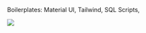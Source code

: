 Boilerplates: Material UI, Tailwind, SQL Scripts, 

<img src="https://cdn.jsdelivr.net/gh/devicons/devicon/icons/materialui/materialui-original.svg" />
